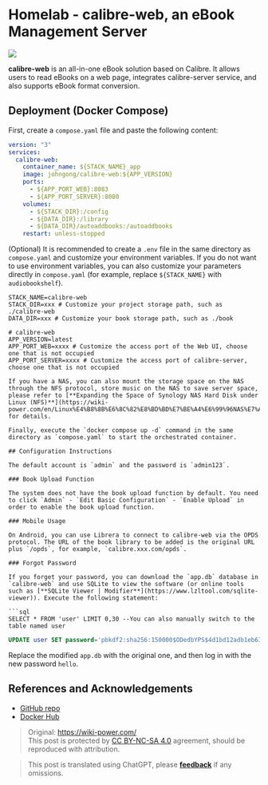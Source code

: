 # Homelab - calibre-web, an eBook Management Server

![](https://f004.backblazeb2.com/file/wiki-media/img/20210429125418.png)

**calibre-web** is an all-in-one eBook solution based on Calibre. It allows users to read eBooks on a web page, integrates calibre-server service, and also supports eBook format conversion.

## Deployment (Docker Compose)

First, create a `compose.yaml` file and paste the following content:

```yaml title="compose.yaml"
version: "3"
services:
  calibre-web:
    container_name: ${STACK_NAME}_app
    image: johngong/calibre-web:${APP_VERSION}
    ports:
      - ${APP_PORT_WEB}:8083
      - ${APP_PORT_SERVER}:8080
    volumes:
      - ${STACK_DIR}:/config
      - ${DATA_DIR}:/library
      - ${DATA_DIR}/autoaddbooks:/autoaddbooks
    restart: unless-stopped
```

(Optional) It is recommended to create a `.env` file in the same directory as `compose.yaml` and customize your environment variables. If you do not want to use environment variables, you can also customize your parameters directly in `compose.yaml` (for example, replace `${STACK_NAME}` with `audiobookshelf`).

```dotenv title=".env"
STACK_NAME=calibre-web
STACK_DIR=xxx # Customize your project storage path, such as ./calibre-web
DATA_DIR=xxx # Customize your book storage path, such as ./book

# calibre-web
APP_VERSION=latest
APP_PORT_WEB=xxxx # Customize the access port of the Web UI, choose one that is not occupied
APP_PORT_SERVER=xxxx # Customize the access port of calibre-server, choose one that is not occupied

If you have a NAS, you can also mount the storage space on the NAS through the NFS protocol, store music on the NAS to save server space, please refer to [**Expanding the Space of Synology NAS Hard Disk under Linux (NFS)**](https://wiki-power.com/en/Linux%E4%B8%8B%E6%8C%82%E8%BD%BD%E7%BE%A4%E6%99%96NAS%E7%A1%AC%E7%9B%98%E6%8B%93%E5%B1%95%E7%A9%BA%E9%97%B4%EF%BC%88NFS%EF%BC%89/) for details.

Finally, execute the `docker compose up -d` command in the same directory as `compose.yaml` to start the orchestrated container.

## Configuration Instructions

The default account is `admin` and the password is `admin123`.

### Book Upload Function

The system does not have the book upload function by default. You need to click `Admin` - `Edit Basic Configuration` - `Enable Upload` in order to enable the book upload function.

### Mobile Usage

On Android, you can use Librera to connect to calibre-web via the OPDS protocol. The URL of the book library to be added is the original URL plus `/opds`, for example, `calibre.xxx.com/opds`.

### Forgot Password

If you forget your password, you can download the `app.db` database in `calibre-web` and use SQLite to view the software (or online tools such as [**SQLite Viewer | Modifier**](https://www.lzltool.com/sqlite-viewer)). Execute the following statement:

```sql
SELECT * FROM 'user' LIMIT 0,30 --You can also manually switch to the table named user
```

```sql
UPDATE user SET password='pbkdf2:sha256:150000$ODedbYPS$4d1bd12adb1eb63f78e49873cbfc731e35af178cb9eb6b8b62c09dcf8db76670' WHERE name='xxx'; -- Replace xxx with your current username
```

Replace the modified `app.db` with the original one, and then log in with the new password `hello`.

## References and Acknowledgements

- [GitHub repo](https://github.com/janeczku/calibre-web)
- [Docker Hub](https://registry.hub.docker.com/r/johngong/calibre-web)

> Original: <https://wiki-power.com/>  
> This post is protected by [CC BY-NC-SA 4.0](https://creativecommons.org/licenses/by/4.0/deed.en) agreement, should be reproduced with attribution.

> This post is translated using ChatGPT, please [**feedback**](https://github.com/linyuxuanlin/Wiki_MkDocs/issues/new) if any omissions.